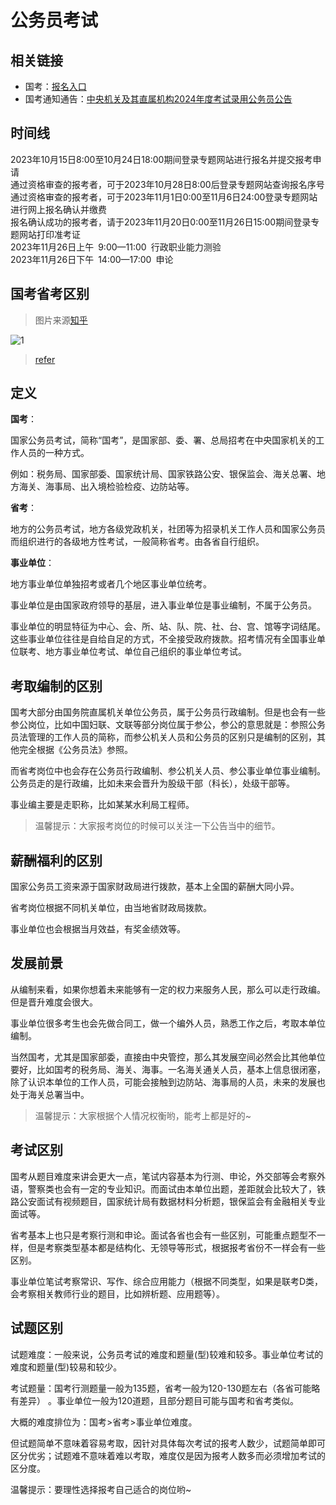 # 公务员考试

## 相关链接

- 国考：[报名入口](http://bm.scs.gov.cn/pp/gkweb/core/web/ui/business/auth/login.html)
- 国考通知通告：[中央机关及其直属机构2024年度考试录用公务员公告](https://www.gov.cn/govweb/lianbo/bumen/202310/content_6909133.htm)

## 时间线

2023年10月15日8:00至10月24日18:00期间登录专题网站进行报名并提交报考申请  
通过资格审查的报考者，可于2023年10月28日8:00后登录专题网站查询报名序号  
通过资格审查的报考者，可于2023年11月1日0:00至11月6日24:00登录专题网站进行网上报名确认并缴费  
报名确认成功的报考者，请于2023年11月20日0:00至11月26日15:00期间登录专题网站打印准考证  
2023年11月26日上午 9:00—11:00 行政职业能力测验  
2023年11月26日下午 14:00—17:00 申论

## 国考省考区别

> 图片来源[知乎](https://zhuanlan.zhihu.com/p/52594850)

![1](/img/career/gwy-diff.jpg)

> [refer](http://www.zjgwy.org/html/xwsz/zyxw/202012/21_59380.html)

## 定义

**国考**：

国家公务员考试，简称“国考”，是国家部、委、署、总局招考在中央国家机关的工作人员的一种方式。

例如：税务局、国家部委、国家统计局、国家铁路公安、银保监会、海关总署、地方海关、海事局、出入境检验检疫、边防站等。

**省考**：

地方的公务员考试，地方各级党政机关，社团等为招录机关工作人员和国家公务员而组织进行的各级地方性考试，一般简称省考。由各省自行组织。

**事业单位**：

地方事业单位单独招考或者几个地区事业单位统考。

事业单位是由国家政府领导的基层，进入事业单位是事业编制，不属于公务员。

事业单位的明显特征为中心、会、所、站、队、院、社、台、宫、馆等字词结尾。这些事业单位往往是自给自足的方式，不全接受政府拨款。招考情况有全国事业单位联考、地方事业单位考试、单位自己组织的事业单位考试。

## 考取编制的区别

国考大部分由国务院直属机关单位公务员，属于公务员行政编制。但是也会有一些参公岗位，比如中国妇联、文联等部分岗位属于参公，参公的意思就是：参照公务员法管理的工作人员的简称，而参公机关人员和公务员的区别只是编制的区别，其他完全根据《公务员法》参照。

而省考岗位中也会存在公务员行政编制、参公机关人员、参公事业单位事业编制。公务员走的是行政编，比如未来会晋升为股级干部（科长），处级干部等。

事业编主要是走职称，比如某某水利局工程师。

> 温馨提示：大家报考岗位的时候可以关注一下公告当中的细节。

## 薪酬福利的区别

国家公务员工资来源于国家财政局进行拨款，基本上全国的薪酬大同小异。

省考岗位根据不同机关单位，由当地省财政局拨款。

事业单位也会根据当月效益，有奖金绩效等。

## 发展前景

从编制来看，如果你想着未来能够有一定的权力来服务人民，那么可以走行政编。但是晋升难度会很大。

事业单位很多考生也会先做合同工，做一个编外人员，熟悉工作之后，考取本单位编制。

当然国考，尤其是国家部委，直接由中央管控，那么其发展空间必然会比其他单位要好，比如国考的税务局、海关、海事。一名海关通关人员，基本上信息很闭塞，除了认识本单位的工作人员，可能会接触到边防站、海事局的人员，未来的发展也处于海关总署当中。

> 温馨提示：大家根据个人情况权衡哟，能考上都是好的~

## 考试区别

国考从题目难度来讲会更大一点，笔试内容基本为行测、申论，外交部等会考察外语，警察类也会有一定的专业知识。而面试由本单位出题，差距就会比较大了，铁路公安面试有视频题目，国家统计局有数据材料分析题，银保监会有金融相关专业面试等。

省考基本上也只是考察行测和申论。面试各省也会有一些区别，可能重点题型不一样，但是考察类型基本都是结构化、无领导等形式，根据报考省份不一样会有一些区别。

事业单位笔试考察常识、写作、综合应用能力（根据不同类型，如果是联考D类，会考察相关教师行业的题目，比如辨析题、应用题等）。

## 试题区别

试题难度：一般来说，公务员考试的难度和题量(型)较难和较多。事业单位考试的难度和题量(型)较易和较少。

考试题量：国考行测题量一般为135题，省考一般为120-130题左右（各省可能略有差异） 。事业单位一般为120道题，且部分题目可能与国考和省考类似。

大概的难度排位为：国考>省考>事业单位难度。

但试题简单不意味着容易考取，因针对具体每次考试的报考人数少，试题简单即可区分优劣；试题难不意味着难以考取，难度仅是因为报考人数多而必须增加考试的区分度。

温馨提示：要理性选择报考自己适合的岗位哟~
